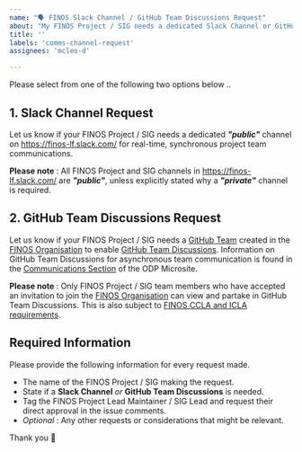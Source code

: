 ```yaml
---
name: "🗣 FINOS Slack Channel / GitHub Team Discussions Request"
about: "My FINOS Project / SIG needs a dedicated Slack Channel or GitHub Team Discussions"
title: ''
labels: 'comms-channel-request'
assignees: 'mcleo-d'

---
```

Please select from one of the following two options below ..

## 1. Slack Channel Request

Let us know if your FINOS Project / SIG needs a dedicated _**"public"**_ channel on https://finos-lf.slack.com/ for real-time, synchronous project team communications.

**Please note** : All FINOS Project and SIG channels in https://finos-lf.slack.com/ are _**"public"**_, unless explicitly stated why a _**"private"**_ channel is required.

## 2. GitHub Team Discussions Request

Let us know if your FINOS Project / SIG needs a [GitHub Team](https://docs.github.com/en/github/setting-up-and-managing-organizations-and-teams/about-teams) created in the [FINOS Organisation](https://github.com/finos/) to enable [GitHub Team Discussions](https://docs.github.com/en/github/building-a-strong-community/about-team-discussions). Information on GitHub Team Discussions for asynchronous team communication is found in the [Communications Section](https://odp.finos.org/docs/project-collaboration#conversations) of the ODP Microsite.

**Please note** : Only FINOS Project / SIG team members who have accepted an invitation to join the [FINOS Organisation](https://github.com/orgs/finos/people) can view and partake in GitHub Team Discussions. This is also subject to [FINOS CCLA and ICLA requirements](https://finosfoundation.atlassian.net/wiki/spaces/FINOS/pages/75530375/Contribution+Compliance+Requirements#ContributionComplianceRequirements-ContributorLicenseAgreement).

## Required Information
Please provide the following information for every request made.

- The name of the FINOS Project / SIG making the request.
- State if a **Slack Channel** _or_ **GitHub Team Discussions** is needed.
- Tag the FINOS Project Lead Maintainer / SIG Lead and request their direct approval in the issue comments.
- _Optional_ : Any other requests or considerations that might be relevant.

Thank you 🚀
